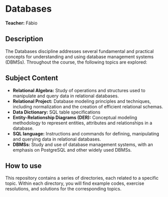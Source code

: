 # Databases

**Teacher:** Fábio

## Description

The Databases discipline addresses several fundamental and practical concepts for understanding and using database management systems (DBMSs). Throughout the course, the following topics are explored:

## Subject Content

- **Relational Algebra:** Study of operations and structures used to manipulate and query data in relational databases.
- **Relational Project:** Database modeling principles and techniques, including normalization and the creation of efficient relational schemas.
- **Data Dictionary:** SQL table specifications
- **Entity-Relationship Diagrams (DER):** Conceptual modeling methodology to represent entities, attributes and relationships in a database.
- **SQL language:** Instructions and commands for defining, manipulating and querying data in relational databases.
- **DBMSs:** Study and use of database management systems, with an emphasis on PostgreSQL and other widely used DBMSs.

## How to use

This repository contains a series of directories, each related to a specific topic. Within each directory, you will find example codes, exercise resolutions, and solutions for the corresponding topics.